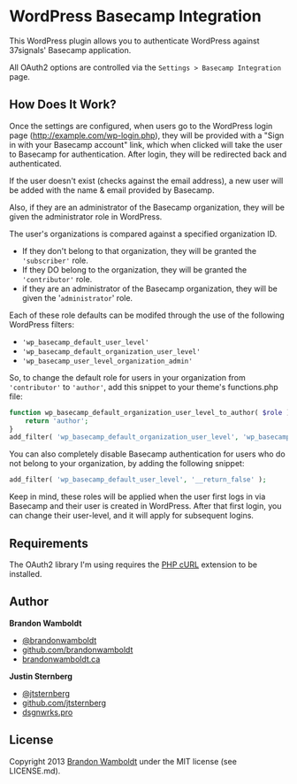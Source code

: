 WordPress Basecamp Integration
==============================

This WordPress plugin allows you to authenticate WordPress against 37signals' Basecamp application.

All OAuth2 options are controlled via the `Settings > Basecamp Integration` page.

How Does It Work?
-----------------

Once the settings are configured, when users go to the WordPress login page (http://example.com/wp-login.php), they will be provided with a "Sign in with your Basecamp account" link, which when clicked will take the user to Basecamp for authentication. After login, they will be redirected back and authenticated.


If the user doesn't exist (checks against the email address), a new user will be added with the name & email provided by Basecamp.

Also, if they are an administrator of the Basecamp organization, they will be given the administrator role in WordPress.

The user's organizations is compared against a specified organization ID.

* If they don't belong to that organization, they will be granted the `'subscriber'` role.
* If they DO belong to the organization, they will be granted the `'contributor'` role.
* if they are an administrator of the Basecamp organization, they will be given the '`administrator`' role.

Each of these role defaults can be modifed through the use of the following WordPress filters:

* `'wp_basecamp_default_user_level'`
* `'wp_basecamp_default_organization_user_level'`
* `'wp_basecamp_user_level_organization_admin'`

So, to change the default role for users in your organization from `'contributor'` to `'author'`, add this snippet to your theme's functions.php file:

```php
function wp_basecamp_default_organization_user_level_to_author( $role ) {
	return 'author';
}
add_filter( 'wp_basecamp_default_organization_user_level', 'wp_basecamp_default_organization_user_level_to_author' );
```

You can also completely disable Basecamp authentication for users who do not belong to your organization, by adding the following snippet:

```php
add_filter( 'wp_basecamp_default_user_level', '__return_false' );
```

Keep in mind, these roles will be applied when the user first logs in via Basecamp and their user is created in WordPress. After that first login, you can change their user-level, and it will apply for subsequent logins.

Requirements
------------

The OAuth2 library I'm using requires the [PHP cURL](http://www.php.net/manual/en/book.curl.php) extension to be installed.

Author
------

**Brandon Wamboldt**

+ [@brandonwamboldt](http://twitter.com/brandonwamboldt)
+ [github.com/brandonwamboldt](http://github.com/brandonwamboldt)
+ [brandonwamboldt.ca](http://brandonwamboldt.ca)

**Justin Sternberg**

+ [@jtsternberg](http://twitter.com/jtsternberg)
+ [github.com/jtsternberg](http://github.com/jtsternberg)
+ [dsgnwrks.pro](http://dsgnwrks.pro)

License
-------

Copyright 2013 [Brandon Wamboldt](http://brandonwamboldt.ca/) under the MIT license (see LICENSE.md).
